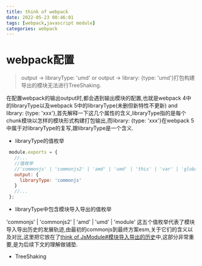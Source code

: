 ```yaml
---
title: think of webpack
date: 2022-05-23 00:46:01
tags: [webpack,javascript module]
categories: webpack
---
```


# webpack配置

> output -> libraryType: 'umd' or output -> library: {type: 'umd'}打包构建导出的模块无法进行TreeShaking.

   在配置webpack的输出output时,都会遇到输出模块的配置,也就是webpack 4中的libraryType以及webpack 5中的libraryType(未删但新特性不更新) and library: {type: 'xxx'},首先解释一下这几个属性的含义,libraryType指的是每个chunk模块以怎样的模块形式构建打包输出,而library: {type: 'xxx'}在webpack 5中属于对libraryType的复写,跟libraryType是一个含义.
   
   * libraryType的值枚举

   ```javascript
    module.exports = {
      //...
      //值枚举
      //'commonjs' | 'commonjs2' | 'amd' | 'umd' | 'this' | 'var' | 'global' | 'module'
      output: {
        libraryType: 'commonjs' 
      }
      //...
    };
   ```

   * libraryType中包含模块导入导出的值枚举

   'commonjs' | 'commonjs2' | 'amd' | 'umd' | 'module' 这五个值枚举代表了模块导入导出历史的发展轨迹,由最初的commonjs到最终方案esm,关于它们的含义以及对比,这里把它放在了<a href=''>think of JsModule#模块导入导出的历史</a>中,这部分非常重要,是为后续下文的理解做铺垫.
   
   * TreeShaking
